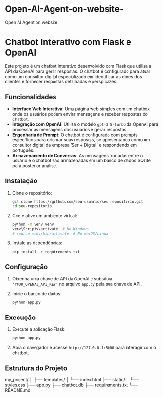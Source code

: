 # Open-AI-Agent-on-website-
Open AI Agent on website 
# Chatbot Interativo com Flask e OpenAI

Este projeto é um chatbot interativo desenvolvido com Flask que utiliza a API da OpenAI para gerar respostas. O chatbot é configurado para atuar como um consultor digital especializado em identificar as dores dos clientes e fornecer respostas detalhadas e perspicazes.

## Funcionalidades

- **Interface Web Interativa**: Uma página web simples com um chatbox onde os usuários podem enviar mensagens e receber respostas do chatbot.
- **Integração com OpenAI**: Utiliza o modelo `gpt-3.5-turbo` da OpenAI para processar as mensagens dos usuários e gerar respostas.
- **Engenharia de Prompt**: O chatbot é configurado com prompts específicos para orientar suas respostas, se apresentando como um consultor digital da empresa 'Ser + Digital' e respondendo em português.
- **Armazenamento de Conversas**: As mensagens trocadas entre o usuário e o chatbot são armazenadas em um banco de dados SQLite para posterior análise.

## Instalação

1. Clone o repositório:
    ```bash
    git clone https://github.com/seu-usuario/seu-repositorio.git
    cd seu-repositorio
    ```

2. Crie e ative um ambiente virtual:
    ```bash
    python -m venv venv
    venv\Scripts\activate  # No Windows
    # source venv/bin/activate  # No macOS/Linux
    ```

3. Instale as dependências:
    ```bash
    pip install -r requirements.txt
    ```

## Configuração

1. Obtenha uma chave de API da OpenAI e substitua `'YOUR_OPENAI_API_KEY'` no arquivo `app.py` pela sua chave de API.

2. Inicie o banco de dados:
    ```bash
    python app.py
    ```

## Execução

1. Execute a aplicação Flask:
    ```bash
    python app.py
    ```

2. Abra o navegador e acesse `http://127.0.0.1:5000` para interagir com o chatbot.

## Estrutura do Projeto

my_project/
│
├── templates/
│ └── index.html
├── static/
│ └── styles.css
├── app.py
├── chatbot.db
├── requirements.txt
└── README.md
